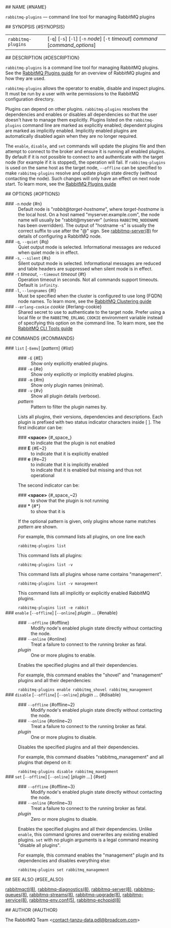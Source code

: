 <div class="manual-text">
  <section class="Sh">
## NAME {#NAME}
    <p class="Pp"><code class="Nm">rabbitmq-plugins</code> — <span class="Nd">command line tool for managing RabbitMQ plugins</span></p>
  </section>
  <section class="Sh">
## SYNOPSIS {#SYNOPSIS}
    <table class="Nm">
      <tr>
        <td><code class="Nm">rabbitmq-plugins</code></td>
        <td>[<code class="Fl">-q</code>] [<code class="Fl">-s</code>] [<code class="Fl">-l</code>] [<code class="Fl">-n</code> <var class="Ar">node</var>] [<code class="Fl">-t</code> <var class="Ar">timeout</var>] <var class="Ar">command</var> [<var class="Ar">command_options</var>]</td>
      </tr>
    </table>
  </section>
  <section class="Sh">
## DESCRIPTION {#DESCRIPTION}
    <p class="Pp"><code class="Nm">rabbitmq-plugins</code> is a command line tool for managing RabbitMQ plugins. See the <a class="Lk" href="https://www.rabbitmq.com/docs/plugins">RabbitMQ Plugins guide</a> for an overview of RabbitMQ plugins and how they are used.</p>
    <p class="Pp"><code class="Nm">rabbitmq-plugins</code> allows the operator to enable, disable and inspect plugins. It must be run by a user with write permissions to the RabbitMQ configuration directory.</p>
    <p class="Pp">Plugins can depend on other plugins. <code class="Nm">rabbitmq-plugins</code> resolves the dependencies and enables or disables all dependencies so that the user doesn't have to manage them explicitly. Plugins listed on the <code class="Nm">rabbitmq-plugins</code> command line are marked as explicitly enabled; dependent plugins are marked as implicitly enabled. Implicitly enabled plugins are automatically disabled again when they are no longer required.</p>
    <p class="Pp">The <code class="Cm">enable</code>, <code class="Cm">disable</code>, and <code class="Cm">set</code> commands will update the plugins file and then attempt to connect to the broker and ensure it is running all enabled plugins. By default if it is not possible to connect to and authenticate with the target node (for example if it is stopped), the operation will fail. If <code class="Nm">rabbitmq-plugins</code> is used on the same host as the target node, <code class="Fl">--offline</code> can be specified to make <code class="Nm">rabbitmq-plugins</code> resolve and update plugin state directly (without contacting the node). Such changes will only have an effect on next node start. To learn more, see the <a class="Lk" href="https://www.rabbitmq.com/docs/plugins">RabbitMQ Plugins guide</a></p>
  </section>
  <section class="Sh">
## OPTIONS {#OPTIONS}
    <dl class="Bl-tag">
      <dt >
### <code class="Fl">-n</code> <var class="Ar">node</var> {#n}
      </dt>
      <dd>
        Default node is "<var class="Ar">rabbit@target-hostname</var>", where <var class="Ar">target-hostname</var> is the local host. On a host named "myserver.example.com", the node name will usually be "rabbit@myserver" (unless <code class="Ev">RABBITMQ_NODENAME</code> has been overridden). The output of "hostname -s" is usually the correct suffix to use after the "@" sign. See <a class="Xr" href="rabbitmq-server.8.html">rabbitmq-server(8)</a> for details of configuring a RabbitMQ node.
      </dd>
      <dt >
### <code class="Fl">-q</code>, <code class="Fl">--quiet</code> {#q}
      </dt>
      <dd>Quiet output mode is selected. Informational messages are reduced when quiet mode is in effect.</dd>
      <dt >
### <code class="Fl">-s</code>, <code class="Fl">--silent</code> {#s}
      </dt>
      <dd>Silent output mode is selected. Informational messages are reduced and table headers are suppressed when silent mode is in effect.</dd>
      <dt >
### <code class="Fl">-t</code> <var class="Ar">timeout</var>, <code class="Fl">--timeout</code> <var class="Ar">timeout</var> {#t}
      </dt>
      <dd>Operation timeout in seconds. Not all commands support timeouts. Default is <code class="Cm">infinity</code>.</dd>
      <dt >
### <code class="Fl">-l</code>, <code class="Fl">--longnames</code> {#l}
      </dt>
      <dd>
        Must be specified when the cluster is configured to use long (FQDN) node names. To learn more, see the <a class="Lk" href="https://www.rabbitmq.com/docs/clustering">RabbitMQ Clustering guide</a>
      </dd>
      <dt >
### <code class="Fl">--erlang-cookie</code> <var class="Ar">cookie</var> {#erlang-cookie}
      </dt>
      <dd>
        Shared secret to use to authenticate to the target node. Prefer using a local file or the <code class="Ev">RABBITMQ_ERLANG_COOKIE</code> environment variable instead of specifying this option on the command line. To learn more, see the <a class="Lk" href="https://www.rabbitmq.com/docs/cli">RabbitMQ CLI Tools guide</a>
      </dd>
    </dl>
  </section>
  <section class="Sh">
## COMMANDS {#COMMANDS}
    <dl class="Bl-tag">
      <dt >
### <code class="Cm">list</code> [<code class="Fl">-Eemv</code>] [<var class="Ar">pattern</var>] {#list}
      </dt>
      <dd>
        <dl class="Bl-tag">
          <dt >
### <code class="Fl">-E</code> {#E}
          </dt>
          <dd>Show only explicitly enabled plugins.</dd>
          <dt >
### <code class="Fl">-e</code> {#e}
          </dt>
          <dd>Show only explicitly or implicitly enabled plugins.</dd>
          <dt >
### <code class="Fl">-m</code> {#m}
          </dt>
          <dd>Show only plugin names (minimal).</dd>
          <dt >
### <code class="Fl">-v</code> {#v}
          </dt>
          <dd>Show all plugin details (verbose).</dd>
          <dt><var class="Ar">pattern</var></dt>
          <dd>Pattern to filter the plugin names by.</dd>
        </dl>
        <p class="Pp">Lists all plugins, their versions, dependencies and descriptions. Each plugin is prefixed with two status indicator characters inside [ ]. The first indicator can be:</p>
        <dl class="Bl-tag Bl-compact">
          <dt >
### <b class="Sy">&lt;space&gt;</b> {#_space_}
          </dt>
          <dd>to indicate that the plugin is not enabled</dd>
          <dt >
### <b class="Sy">E</b> {#E~2}
          </dt>
          <dd>to indicate that it is explicitly enabled</dd>
          <dt >
### <b class="Sy">e</b> {#e~2}
          </dt>
          <dd>to indicate that it is implicitly enabled</dd>
          <dd>to indicate that it is enabled but missing and thus not operational</dd>
        </dl>
        <p class="Pp">The second indicator can be:</p>
        <dl class="Bl-tag Bl-compact">
          <dt >
### <b class="Sy">&lt;space&gt;</b> {#_space_~2}
          </dt>
          <dd>to show that the plugin is not running</dd>
          <dt >
### <b class="Sy">&ast;</b> {#*}
          </dt>
          <dd>to show that it is</dd>
        </dl>
        <p class="Pp">If the optional pattern is given, only plugins whose name matches <var class="Ar">pattern</var> are shown.</p>
        <p class="Pp">For example, this command lists all plugins, on one line each</p>
        <p class="Pp"></p>
        <div class="Bd Bd-indent lang-bash">
          <code class="Li">rabbitmq-plugins list</code>
        </div>
        <p class="Pp">This command lists all plugins:</p>
        <p class="Pp"></p>
        <div class="Bd Bd-indent lang-bash">
          <code class="Li">rabbitmq-plugins list -v</code>
        </div>
        <p class="Pp">This command lists all plugins whose name contains "management".</p>
        <p class="Pp"></p>
        <div class="Bd Bd-indent lang-bash">
          <code class="Li">rabbitmq-plugins list -v management</code>
        </div>
        <p class="Pp">This command lists all implicitly or explicitly enabled RabbitMQ plugins.</p>
        <p class="Pp"></p>
        <div class="Bd Bd-indent lang-bash">
          <code class="Li">rabbitmq-plugins list -e rabbit</code>
        </div>
      </dd>
      <dt >
### <code class="Cm">enable</code> [<code class="Fl">--offline</code>] [<code class="Fl">--online</code>] <var class="Ar">plugin ...</var> {#enable}
      </dt>
      <dd>
        <dl class="Bl-tag">
          <dt >
### <code class="Fl">--offline</code> {#offline}
          </dt>
          <dd>Modify node's enabled plugin state directly without contacting the node.</dd>
          <dt >
### <code class="Fl">--online</code> {#online}
          </dt>
          <dd>Treat a failure to connect to the running broker as fatal.</dd>
          <dt><var class="Ar">plugin</var></dt>
          <dd>One or more plugins to enable.</dd>
        </dl>
        <p class="Pp">Enables the specified plugins and all their dependencies.</p>
        <p class="Pp">For example, this command enables the "shovel" and "management" plugins and all their dependencies:</p>
        <p class="Pp"></p>
        <div class="Bd Bd-indent lang-bash">
          <code class="Li">rabbitmq-plugins enable rabbitmq_shovel rabbitmq_management</code>
        </div>
      </dd>
      <dt >
### <code class="Cm">disable</code> [<code class="Fl">--offline</code>] [<code class="Fl">--online</code>] <var class="Ar">plugin ...</var> {#disable}
      </dt>
      <dd>
        <dl class="Bl-tag">
          <dt >
### <code class="Fl">--offline</code> {#offline~2}
          </dt>
          <dd>Modify node's enabled plugin state directly without contacting the node.</dd>
          <dt >
### <code class="Fl">--online</code> {#online~2}
          </dt>
          <dd>Treat a failure to connect to the running broker as fatal.</dd>
          <dt><var class="Ar">plugin</var></dt>
          <dd>One or more plugins to disable.</dd>
        </dl>
        <p class="Pp">Disables the specified plugins and all their dependencies.</p>
        <p class="Pp">For example, this command disables "rabbitmq_management" and all plugins that depend on it:</p>
        <p class="Pp"></p>
        <div class="Bd Bd-indent lang-bash">
          <code class="Li">rabbitmq-plugins disable rabbitmq_management</code>
        </div>
      </dd>
      <dt >
### <code class="Cm">set</code> [<code class="Fl">--offline</code>] [<code class="Fl">--online</code>] [<var class="Ar">plugin ...</var>] {#set}
      </dt>
      <dd>
        <dl class="Bl-tag">
          <dt >
### <code class="Fl">--offline</code> {#offline~3}
          </dt>
          <dd>Modify node's enabled plugin state directly without contacting the node.</dd>
          <dt >
### <code class="Fl">--online</code> {#online~3}
          </dt>
          <dd>Treat a failure to connect to the running broker as fatal.</dd>
          <dt><var class="Ar">plugin</var></dt>
          <dd>Zero or more plugins to disable.</dd>
        </dl>
        <p class="Pp">Enables the specified plugins and all their dependencies. Unlike <code class="Cm">enable</code>, this command ignores and overwrites any existing enabled plugins. <code class="Cm">set</code> with no plugin arguments is a legal command meaning "disable all plugins".</p>
        <p class="Pp">For example, this command enables the "management" plugin and its dependencies and disables everything else:</p>
        <p class="Pp"></p>
        <div class="Bd Bd-indent lang-bash">
          <code class="Li">rabbitmq-plugins set rabbitmq_management</code>
        </div>
      </dd>
    </dl>
  </section>
  <section class="Sh">
## SEE ALSO {#SEE_ALSO}
    <p class="Pp"><a class="Xr" href="rabbitmqctl.8.html">rabbitmqctl(8)</a>, <a class="Xr" href="rabbitmq-diagnostics.8.html">rabbitmq-diagnostics(8)</a>, <a class="Xr" href="rabbitmq-server.8.html">rabbitmq-server(8)</a>, <a class="Xr" href="rabbitmq-queues.8.html">rabbitmq-queues(8)</a>, <a class="Xr" href="rabbitmq-streams.8.html">rabbitmq-streams(8)</a>, <a class="Xr" href="rabbitmq-upgrade.8.html">rabbitmq-upgrade(8)</a>, <a class="Xr" href="rabbitmq-service.8.html">rabbitmq-service(8)</a>, <a class="Xr" href="rabbitmq-env.conf.5.html">rabbitmq-env.conf(5)</a>, <a class="Xr" href="rabbitmq-echopid.8.html">rabbitmq-echopid(8)</a></p>
  </section>
  <section class="Sh">
## AUTHOR {#AUTHOR}
    <p class="Pp"><span class="An">The RabbitMQ Team</span> &lt;<a class="Mt" href="mailto:contact-tanzu-data.pdl@broadcom.com">contact-tanzu-data.pdl@broadcom.com</a>&gt;</p>
  </section>
</div>
